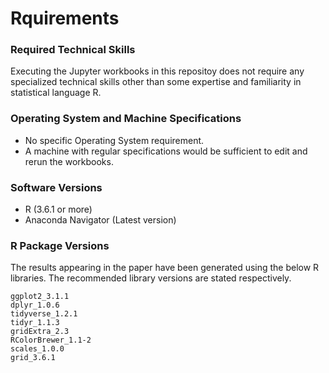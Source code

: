 # Rquirements

### Required Technical Skills

Executing the Jupyter workbooks in this repositoy does not require any specialized technical skills other than some expertise and familiarity in statistical language R. 

### Operating System and Machine Specifications

  - No specific Operating System requirement. 
  - A machine with regular specifications would be sufficient to edit and rerun the workbooks.

### Software Versions

  - R (3.6.1 or more)
  - Anaconda Navigator (Latest version)

### R Package Versions

The results appearing in the paper have been generated using the below R libraries. The recommended library versions are stated respectively.

```
ggplot2_3.1.1
dplyr_1.0.6
tidyverse_1.2.1
tidyr_1.1.3
gridExtra_2.3
RColorBrewer_1.1-2
scales_1.0.0
grid_3.6.1

```
